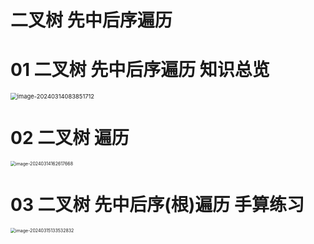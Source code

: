 # 二叉树 先中后序遍历



# 01 二叉树 先中后序遍历 知识总览

<img src="https://cvp.oss-cn-shanghai.aliyuncs.com/picgo/202403140838979.png" alt="image-20240314083851712" style="zoom: 67%;" />

# 02 二叉树 遍历

<img src="https://cvp.oss-cn-shanghai.aliyuncs.com/picgo/202403141626925.png" alt="image-20240314162617668" style="zoom:50%;" />

# 03 二叉树 先中后序(根)遍历 手算练习

<img src="https://cvp.oss-cn-shanghai.aliyuncs.com/picgo/202403151335347.png" alt="image-20240315133532832" style="zoom:50%;" />

